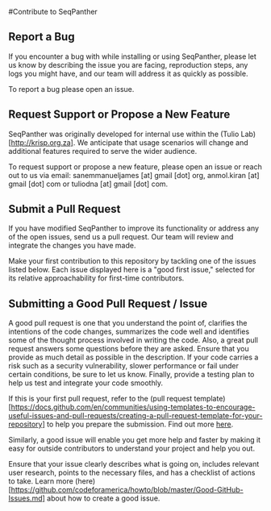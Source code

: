 #Contribute to SeqPanther

## Report a Bug 

If you encounter a bug with while installing or using SeqPanther, please let us know by describing the issue you are facing, reproduction steps, any logs you might have, and our team will address it as quickly as possible.

To report a bug please open an issue.


## Request Support or Propose a New Feature

SeqPanther was originally developed for internal use within the (Tulio Lab)[http://krisp.org.za]. We anticipate that usage scenarios will change and additional features required to serve the wider audience.

To request support or propose a new feature, please open an issue or reach out to us via email: sanemmanueljames [at] gmail [dot] org, anmol.kiran [at] gmail [dot] com or tuliodna [at] gmail [dot] com.


## Submit a Pull Request

If you have modified SeqPanther to improve its functionality or address any of the open issues, send us a pull request. Our team will review and integrate the changes you have made. 

Make your first contribution to this repository by tackling one of the issues listed below. Each issue displayed here is a "good first issue," selected for its relative approachability for first-time contributors.

## Submitting a Good Pull Request / Issue

A good pull request is one that you understand the point of, clarifies the intentions of the code changes, summarizes the code well and identifies some of the thought process involved in writing the code. Also, a great pull request answers some questions before they are asked. Ensure that you provide as much detail as possible in the description. If your code carries a risk such as a security vulnerability, slower performance or fail under certain conditions, be sure to let us know. Finally, provide a testing plan to help us test and integrate your code smoothly.

If this is your first pull request, refer to the (pull request template)[https://docs.github.com/en/communities/using-templates-to-encourage-useful-issues-and-pull-requests/creating-a-pull-request-template-for-your-repository] to help you prepare the submission. Find out more [here](https://www.pullrequest.com/blog/writing-a-great-pull-request-description/).

Similarly, a good issue will enable you get more help and faster by making it easy for outside contributors to understand your project and help you out.

Ensure that your issue clearly describes what is going on, includes relevant user research, points to the necessary files, and has a checklist of actions to take. Learn more (here)[https://github.com/codeforamerica/howto/blob/master/Good-GitHub-Issues.md] about how to create a good issue.

